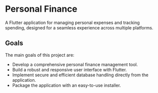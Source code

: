 # Personal Finance

A Flutter application for managing personal expenses and tracking spending, designed for a seamless experience across multiple platforms.

## Goals

The main goals of this project are:

- Develop a comprehensive personal finance management tool.
- Build a robust and responsive user interface with Flutter.
- Implement secure and efficient database handling directly from the application.
- Package the application with an easy-to-use installer.